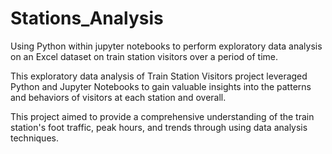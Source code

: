 # Stations_Analysis 
Using Python within jupyter notebooks to perform exploratory data analysis on an Excel dataset on train station visitors over a period of time.

This exploratory data analysis of Train Station Visitors project leveraged Python and Jupyter Notebooks to gain valuable insights into the patterns and behaviors of visitors at each station and overall.

This project aimed to provide a comprehensive understanding of the train station's foot traffic, peak hours, and trends through using data analysis techniques.

